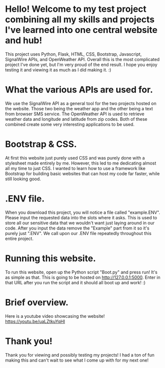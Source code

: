 # Hello! Welcome to my test project combining all my skills and projects I've learned into one central website and hub!
This project uses Python, Flask, HTML, CSS, Bootstrap, Javascript, SignalWire APIs, and OpenWeather API. Overall this is the most complicated project I've done yet,
but I'm very proud of the end result. I hope you enjoy testing it and viewing it as much as I did making it. :)

# What the various APIs are used for.
We use the SignalWire API as a general tool for the two projects hosted on the website. Those two being the weather app and the other being a 
text from browser SMS service. The OpenWeather API is used to retrieve weather data and longitude and latitude from zip codes. Both of these combined create some very
interesting applications to be used.

# Bootstrap & CSS.
At first this website just purely used CSS and was purely done with a stylesheet made entirely by me. However, this led to me dedicating almost all my time
to just CSS. I wanted to learn how to use a framework like Bootstrap for building basic websites that can host my code far faster, while still looking good. 

# .ENV file.
When you download this project, you will notice a file called "example.ENV". Please input the requested data into the slots where it asks.
This is used to store all our sensitive data that we wouldn't want just laying around in our code. After you input the data remove the "Example" part from it so it's
purely just ".ENV". We call upon our .ENV file repeatedly throughout this entire project.

# Running this website.
To run this website, open up the Python script "Boot.py" and press run! It's as simple as that. This is going to be hosted on http://127.0.0.1:5000. Enter in that URL
after you run the script and it should all boot up and work! :)

# Brief overview.
Here is a youtube video showcasing the website!
https://youtu.be/uaLZtkuYqHI

# Thank you!
Thank you for viewing and possibly testing my projects! I had a ton of fun making this and can't wait to see what I come up with for my next one!
